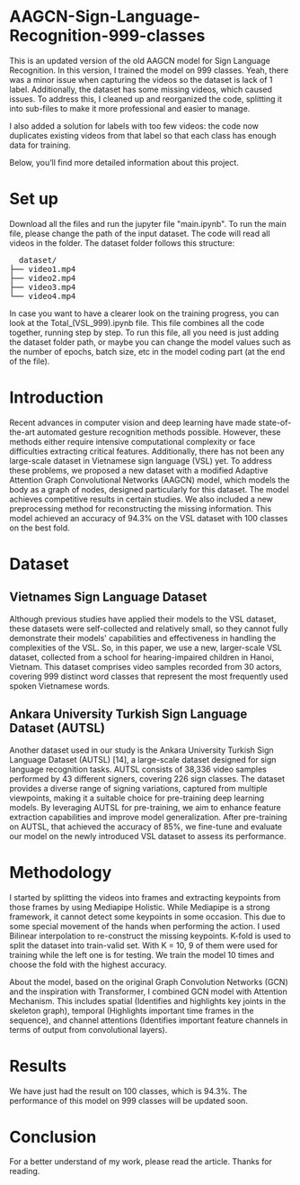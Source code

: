 # AAGCN-Sign-Language-Recognition-999-classes

This is an updated version of the old AAGCN model for Sign Language Recognition. In this version, I trained the model on 999 classes. Yeah, there was a minor issue when capturing the videos so the dataset is lack of 1 label. Additionally, the dataset has some missing videos, which caused issues. To address this, I cleaned up and reorganized the code, splitting it into sub-files to make it more professional and easier to manage.

I also added a solution for labels with too few videos: the code now duplicates existing videos from that label so that each class has enough data for training.

Below, you’ll find more detailed information about this project.

# Set up
Download all the files and run the jupyter file "main.ipynb". To run the main file, please change the path of the input dataset. The code will read all videos in the folder. The dataset folder follows this structure:
<pre>
  dataset/
├── video1.mp4
├── video2.mp4
├── video3.mp4
└── video4.mp4
</pre>

In case you want to have a clearer look on the training progress, you can look at the Total_(VSL_999).ipynb file. This file combines all the code together, running step by step. To run this file, all you need is just adding the dataset folder path, or maybe you can change the model values such as the number of epochs, batch size, etc in the model coding part (at the end of the file).

# Introduction
Recent advances in computer vision and deep learning have made state-of-the-art automated gesture recognition methods possible. However, these methods either require intensive computational complexity or face difficulties extracting critical features. Additionally, there has not been any large-scale dataset in Vietnamese sign language (VSL) yet. To address these problems, we proposed a new dataset with a modified Adaptive Attention Graph Convolutional Networks (AAGCN) model, which models the body as a graph of nodes, designed particularly for this dataset. The model achieves competitive results in certain studies. We also included a new preprocessing method for reconstructing the missing information. This model achieved an accuracy of 94.3% on the VSL dataset with 100 classes on the best fold.

# Dataset
## Vietnames Sign Language Dataset 
Although previous studies have applied their models to the VSL dataset, these datasets were self-collected and relatively small, so they cannot fully demonstrate their models' capabilities and effectiveness in handling the complexities of the VSL. So, in this paper, we use a new, larger-scale VSL dataset, collected from a school for hearing-impaired children in Hanoi, Vietnam. This dataset comprises video samples recorded from 30 actors, covering 999 distinct word classes that represent the most frequently used spoken Vietnamese words.

## Ankara University Turkish Sign Language Dataset (AUTSL)
Another dataset used in our study is the Ankara University Turkish Sign Language Dataset (AUTSL) [14], a large-scale dataset designed for sign language recognition tasks. AUTSL consists of 38,336 video samples performed by 43 different signers, covering 226 sign classes. The dataset provides a diverse range of signing variations, captured from multiple viewpoints, making it a suitable choice for pre-training deep learning models. By leveraging AUTSL for pre-training, we aim to enhance feature extraction capabilities and improve model generalization. After pre-training on AUTSL, that achieved the accuracy of 85%, we fine-tune and evaluate our model on the newly introduced VSL dataset to assess its performance.

# Methodology
I started by splitting the videos into frames and extracting keypoints from those frames by using Mediapipe Holistic. While Mediapipe is a strong framework, it cannot detect some keypoints in some occasion. This due to some special movement of the hands when performing the action. I used Bilinear interpolation to re-construct the missing keypoints. K-fold is used to split the dataset into train-valid set. With K = 10, 9 of them were used for training while the left one is for testing. We train the model 10 times and choose the fold with the highest accuracy. 

About the model, based on the original Graph Convolution Networks (GCN) and the inspiration with Transformer, I combined GCN model with Attention Mechanism. This includes spatial (Identifies and highlights key joints in the skeleton graph), temporal (Highlights important time frames in the sequence), and channel attentions (Identifies important feature channels in terms of output from convolutional layers). 

# Results
We have just had the result on 100 classes, which is 94.3%. The performance of this model on 999 classes will be updated soon. 

# Conclusion
For a better understand of my work, please read the article.
Thanks for reading.
